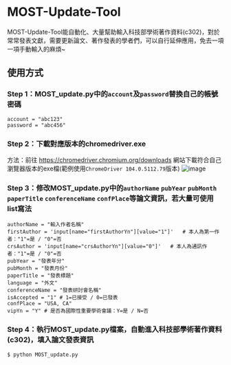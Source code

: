 ﻿# MOST-Update-Tool
MOST-Update-Tool能自動化、大量幫助輸入科技部學術著作資料(c302)，對於常常發表文獻，需要更新論文、著作發表的學者們，可以自行延伸應用，免去一項一項手動輸入的麻煩~

## 使用方式

### Step 1：MOST_update.py中的`account`及`password`替換自己的帳號密碼
```
account = "abc123"
password = "abc456"
```

### Step 2：下載對應版本的chromedriver.exe
方法：前往 https://chromedriver.chromium.org/downloads 網站下載符合自己瀏覽器版本的exe檔(範例使用`ChromeDriver 104.0.5112.79`版本)
![image](https://user-images.githubusercontent.com/111637364/187375231-b8d4c5dc-ff65-4cc6-b9e5-7a60d376b939.png)

### Step 3：修改MOST_update.py中的`authorName` `pubYear` `pubMonth` `paperTitle` `conferenceName` `confPlace`等論文資訊，若大量可使用list寫法
```
authorName = "輸入作者名稱"
firstAuthor = 'input[name="firstAuthorYn"][value="1"]'   # 本人為第一作者："1"=是 / "0"=否
crsAuthor = 'input[name="crsAuthorYn"][value="0"]'   # 本人為通訊作者："1"=是 / "0"=否
pubYear = "發表年分"
pubMonth = "發表月份"
paperTitle = "發表標題"
language = "外文"
conferenceName = "發表研討會名稱"
isAccepted = "1" # 1=已接受 / 0=已發表
confPlace = "USA, CA"
vipYn = "Y" # 是否為國際性重要學術會議：Y=是 / N=否
```

### Step 4：執行MOST_update.py檔案，自動進入科技部學術著作資料(c302)，填入論文發表資訊
```
$ python MOST_update.py
```
